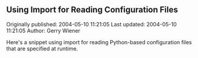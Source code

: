 ## Using Import for Reading Configuration Files 
Originally published: 2004-05-10 11:21:05 
Last updated: 2004-05-10 11:21:05 
Author: Gerry Wiener 
 
Here's a snippet using import for reading Python-based configuration files that are specified at runtime.